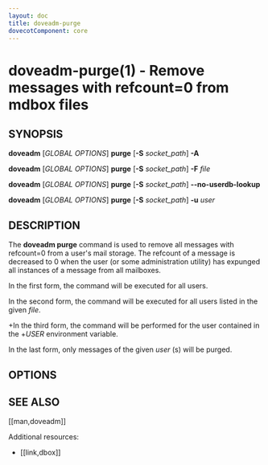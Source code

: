```yaml
---
layout: doc
title: doveadm-purge
dovecotComponent: core
---
```


# doveadm-purge(1) - Remove messages with refcount=0 from mdbox files

## SYNOPSIS

**doveadm** [*GLOBAL OPTIONS*] **purge** [**-S** *socket_path*] **-A**

**doveadm** [*GLOBAL OPTIONS*] **purge** [**-S** *socket_path*] **-F** *file*

**doveadm** [*GLOBAL OPTIONS*] **purge** [**-S** *socket_path*] **\-\-no-userdb-lookup**

**doveadm** [*GLOBAL OPTIONS*] **purge** [**-S** *socket_path*] **-u** *user*

## DESCRIPTION

The **doveadm purge** command is used to remove all messages with
refcount=0 from a user's mail storage. The refcount of a message is
decreased to 0 when the user (or some administration utility) has
expunged all instances of a message from all mailboxes.

In the first form, the command will be executed for all users.

In the second form, the command will be executed for all users listed in
the given *file*.

+In the third form, the command will be performed for the user contained in the
+*USER* environment variable.


In the last form, only messages of the given *user* (s) will be purged.

<!-- @include: global-options.inc -->

## OPTIONS

<!-- @include: option-A.inc -->

<!-- @include: option-F-file.inc -->

<!-- @include: option-no-userdb-lookup.inc -->

<!-- @include: option-S-socket.inc -->

<!-- @include: option-u-user.inc -->


<!-- @include: reporting-bugs.inc -->

## SEE ALSO

[[man,doveadm]]

Additional resources:

- [[link,dbox]]
